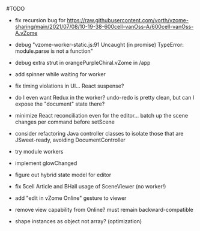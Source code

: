 #TODO

 - fix recursion bug for https://raw.githubusercontent.com/vorth/vzome-sharing/main/2021/07/08/10-19-38-600cell-vanOss-A/600cell-vanOss-A.vZome


 - debug "vzome-worker-static.js:91 Uncaught (in promise) TypeError: module.parse is not a function"

 - debug extra strut in orangePurpleChiral.vZome in /app

 - add spinner while waiting for worker
 - fix timing violations in UI... React suspense?



 - do I even want Redux in the worker?  undo-redo is pretty clean, but can I expose the "document" state there?

 - minimize React reconciliation even for the editor... batch up the scene changes per command before setScene

 - consider refactoring Java controller classes to isolate those that are JSweet-ready, avoiding DocumentController

 - try module workers
 

 
 - implement glowChanged
 - figure out hybrid state model for editor
 - fix 5cell Article and BHall usage of SceneViewer (no worker!)
 - add "edit in vZome Online" gesture to viewer
 - remove view capability from Online?  must remain backward-compatible
 - shape instances as object not array? (optimization)


